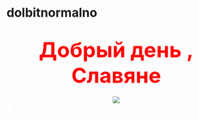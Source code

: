 # dolbitnormalno
<html>
	<head>
			<title>Мой первый сайт</title>
	</head>
 <body  background= "https://encrypted-tbn0.gstatic.com/images?q=tbn:ANd9GcR5N4m4QBKdx0JpLTsnhlKOvvEBCswQvuV4p44udI-rVWIbD9icwg"no-repeat; background-size: 100%;>
<center><h1><font size="55" color="red">Добрый день , Славяне</font></h1></center>
<center><img src="https://pp.userapi.com/c851236/v851236060/e37ea/DsOEU_gE7qY.jpg"></center>
	<embed src="Noisestorm - Crab Rave - ♂ Manly Rave ♂ (muzoo.ru).mp3" autostart="true"
hidden="false" loop="true" width="15" height="25" align="bottom"> </embed><br/><br/>
</body>
</html>
